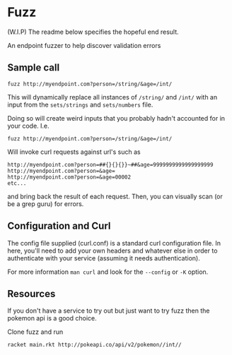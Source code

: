 # Fuzz

(W.I.P) The readme below specifies the hopeful end result.

An endpoint fuzzer to help discover validation errors

## Sample call

`fuzz http://myendpoint.com?person=/string/&age=/int/`

This will dynamically replace all instances of `/string/` and `/int/` with an input from the `sets/strings` and `sets/numbers` file.

Doing so will create weird inputs that you probably hadn't accounted for in your code. I.e.

```
fuzz http://myendpoint.com?person=/string/&age=/int/
```

Will invoke curl requests against url's such as

```
http://myendpoint.com?person=##{}{}{}}~##&age=9999999999999999999
http://myendpoint.com?person=&age=
http://myendpoint.com?person=&age=00002
etc...
```

and bring back the result of each request.
Then, you can visually scan (or be a grep guru) for errors.

## Configuration and Curl

The config file supplied (curl.conf) is a standard curl configuration file.
In here, you'll need to add your own headers and whatever else in order to authenticate with your service (assuming it needs authentication).

For more information `man curl` and look for the `--config` or `-K` option.

## Resources

If you don't have a service to try out but just want to try fuzz then the pokemon api is a good choice.

Clone fuzz and run

`racket main.rkt http://pokeapi.co/api/v2/pokemon//int//`

